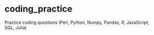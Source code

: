 # coding_practice
Practice coding questions (Perl, Python, Numpy, Pandas, R, JavaScript, SQL, Julia)
